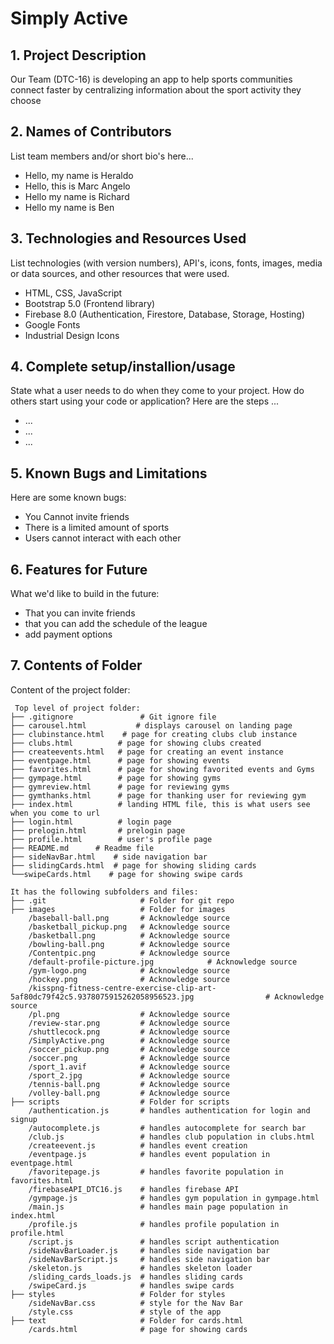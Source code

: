 # Simply Active

## 1. Project Description
Our Team (DTC-16) is developing an app to help sports communities connect faster by centralizing information about the sport activity they choose 

## 2. Names of Contributors
List team members and/or short bio's here... 
* Hello, my name is Heraldo
* Hello, this is Marc Angelo
* Hello my name is Richard
* Hello my name is Ben
	
## 3. Technologies and Resources Used
List technologies (with version numbers), API's, icons, fonts, images, media or data sources, and other resources that were used.
* HTML, CSS, JavaScript
* Bootstrap 5.0 (Frontend library)
* Firebase 8.0 (Authentication, Firestore, Database, Storage, Hosting)
* Google Fonts
* Industrial Design Icons

## 4. Complete setup/installion/usage
State what a user needs to do when they come to your project.  How do others start using your code or application?
Here are the steps ...
* ...
* ...
* ...

## 5. Known Bugs and Limitations
Here are some known bugs:
* You Cannot invite friends
* There is a limited amount of sports
* Users cannot interact with each other

## 6. Features for Future
What we'd like to build in the future:
* That you can invite friends
* that you can add the schedule of the league
* add payment options
	
## 7. Contents of Folder
Content of the project folder:

```
 Top level of project folder: 
├── .gitignore               # Git ignore file
├── carousel.html           # displays carousel on landing page
├── clubinstance.html    # page for creating clubs club instance
├── clubs.html          # page for showing clubs created
├── createevents.html   # page for creating an event instance
├── eventpage.html      # page for showing events 
├── favorites.html      # page for showing favorited events and Gyms
├── gympage.html        # page for showing gyms
├── gymreview.html      # page for reviewing gyms
├── gymthanks.html      # page for thanking user for reviewing gym
├── index.html          # landing HTML file, this is what users see when you come to url
├── login.html          # login page      
├── prelogin.html       # prelogin page
├── profile.html        # user's profile page
├── README.md      # Readme file
├── sideNavBar.html    # side navigation bar
├── slidingCards.html  # page for showing sliding cards
└──swipeCards.html    # page for showing swipe cards

It has the following subfolders and files:
├── .git                     # Folder for git repo
├── images                   # Folder for images
    /baseball-ball.png       # Acknowledge source
    /basketball_pickup.png   # Acknowledge source
    /basketball.png          # Acknowledge source
    /bowling-ball.png        # Acknowledge source
    /Contentpic.png          # Acknowledge source
    /default-profile-picture.jpg            # Acknowledge source
    /gym-logo.png            # Acknowledge source
    /hockey.png              # Acknowledge source
    /kisspng-fitness-centre-exercise-clip-art-5af80dc79f42c5.9378075915262058956523.jpg                # Acknowledge source
    /pl.png                  # Acknowledge source
    /review-star.png         # Acknowledge source
    /shuttlecock.png         # Acknowledge source
    /SimplyActive.png        # Acknowledge source
    /soccer_pickup.png       # Acknowledge source
    /soccer.png              # Acknowledge source
    /sport_1.avif            # Acknowledge source
    /sport_2.jpg             # Acknowledge source
    /tennis-ball.png         # Acknowledge source
    /volley-ball.png         # Acknowledge source
├── scripts                  # Folder for scripts
    /authentication.js       # handles authentication for login and signup
    /autocomplete.js         # handles autocomplete for search bar
    /club.js                 # handles club population in clubs.html
    /createevent.js          # handles event creation
    /eventpage.js            # handles event population in eventpage.html
    /favoritepage.js         # handles favorite population in favorites.html
    /firebaseAPI_DTC16.js    # handles firebase API
    /gympage.js              # handles gym population in gympage.html
    /main.js                 # handles main page population in index.html
    /profile.js              # handles profile population in profile.html
    /script.js               # handles script authentication
    /sideNavBarLoader.js     # handles side navigation bar
    /sideNavBarScript.js     # handles side navigation bar
    /skeleton.js             # handles skeleton loader
    /sliding_cards_loads.js  # handles sliding cards
    /swipeCard.js            # handles swipe cards
├── styles                   # Folder for styles
    /sideNavBar.css          # style for the Nav Bar
    /style.css               # style of the app
├── text                     # Folder for cards.html
    /cards.html              # page for showing cards 



```


